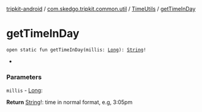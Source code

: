 [tripkit-android](../../index.md) / [com.skedgo.tripkit.common.util](../index.md) / [TimeUtils](index.md) / [getTimeInDay](./get-time-in-day.md)

# getTimeInDay

`open static fun getTimeInDay(millis: `[`Long`](https://kotlinlang.org/api/latest/jvm/stdlib/kotlin/-long/index.html)`): `[`String`](https://kotlinlang.org/api/latest/jvm/stdlib/kotlin/-string/index.html)`!`

*

### Parameters

`millis` - [Long](https://kotlinlang.org/api/latest/jvm/stdlib/kotlin/-long/index.html):

**Return**
[String](https://kotlinlang.org/api/latest/jvm/stdlib/kotlin/-string/index.html)!: time in normal format, e.g, 3:05pm

